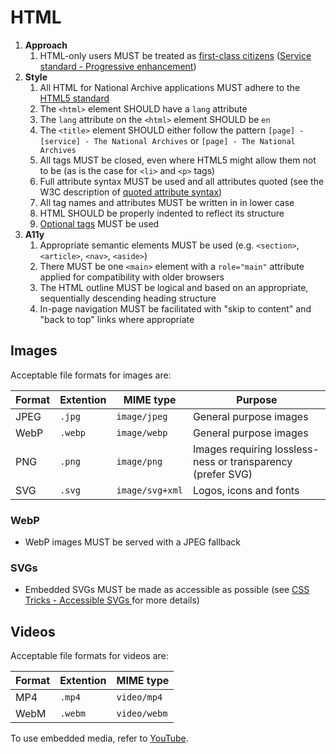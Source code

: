 # HTML

1. **Approach**
    1. HTML-only users MUST be treated as [first-class citizens](https://en.wikipedia.org/wiki/First-class_citizen) ([Service standard - Progressive enhancement](../../ways-of-working/progressive-enhancement/))
1. **Style**
    1. All HTML for National Archive applications MUST adhere to the [HTML5 standard](https://www.w3.org/TR/2011/WD-html5-20110405/)
    1. The `<html>` element SHOULD have a `lang` attribute
    1. The `lang` attribute on the `<html>` element SHOULD be `en`
    1. The `<title>` element SHOULD either follow the pattern `[page] - [service] - The National Archives` or `[page] - The National Archives`
    1. All tags MUST be closed, even where HTML5 might allow them not to be (as is the case for `<li>` and `<p>` tags)
    1. Full attribute syntax MUST be used and all attributes quoted (see the W3C description of [quoted attribute syntax](https://html.spec.whatwg.org/multipage/syntax.html#syntax-attributes))
    1. All tag names and attributes MUST be written in in lower case
    1. HTML SHOULD be properly indented to reflect its structure
    1. [Optional tags](https://html.spec.whatwg.org/multipage/syntax.html#optional-tags) MUST be used
1. **A11y**
    1. Appropriate semantic elements MUST be used (e.g. `<section>`, `<article>`, `<nav>`, `<aside>`)
    1. There MUST be one `<main>` element with a `role="main"` attribute applied for compatibility with older browsers
    1. The HTML outline MUST be logical and based on an appropriate, sequentially descending heading structure
    1. In-page navigation MUST be facilitated with "skip to content" and "back to top" links where appropriate

## Images

Acceptable file formats for images are:

| Format | Extention | MIME type       | Purpose                                                     |
| ------ | --------- | --------------- | ----------------------------------------------------------- |
| JPEG   | `.jpg`    | `image/jpeg`    | General purpose images                                      |
| WebP   | `.webp`   | `image/webp`    | General purpose images                                      |
| PNG    | `.png`    | `image/png`     | Images requiring lossless-ness or transparency (prefer SVG) |
| SVG    | `.svg`    | `image/svg+xml` | Logos, icons and fonts                                      |

### WebP

- WebP images MUST be served with a JPEG fallback

### SVGs

- Embedded SVGs MUST be made as accessible as possible (see [CSS Tricks - Accessible SVGs
](https://css-tricks.com/accessible-svgs/) for more details)

## Videos

Acceptable file formats for videos are:

| Format | Extention | MIME type    |
| ------ | --------- | ------------ |
| MP4    | `.mp4`    | `video/mp4`  |
| WebM   | `.webm`   | `video/webm` |

To use embedded media, refer to [YouTube](../../third-party/youtube/).
